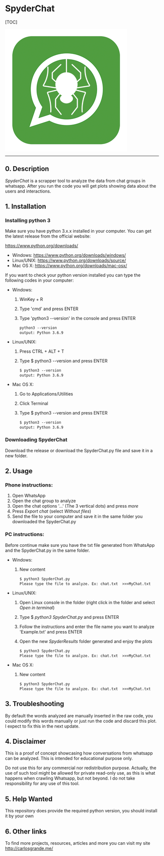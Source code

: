 # SpyderChat

[TOC]

<img src="./Images/SpiderChat_400.png" alt="SpiderChat_400" align="center"/>



___



## 0. Description

*SpyderChat* is a scrapper tool to analyze the data from chat groups in whatsapp. After you run the code you will get plots showing data about the users and interactions.

## 1. Installation

### Installing python 3

Make sure you have python 3.x.x installed in your computer. You can get the latest release from the official website: 

https://www.python.org/downloads/

- Windows: https://www.python.org/downloads/windows/
- Linux/UNIX: https://www.python.org/downloads/source/
- Mac OS X: https://www.python.org/downloads/mac-osx/



If you want to check your python version installed you can type the following codes in your computer:

- Windows:

  1. WinKey + R

  2. Type 'cmd'  and press ENTER

  3. Type 'python3 --version' in the console and press ENTER

     ```
     python3 --version
     output: Python 3.6.9
     ```

- Linux/UNIX:

  1. Press CTRL + ALT + T

  2. Type $ python3 --version and press ENTER

     ```
     $ python3 --version
     output: Python 3.6.9
     ```

     

- Mac OS X: 

  1. Go to Applications/Utilities

  2. Click Terminal

  3. Type $ python3 --version and press ENTER

     ```
     $ python3 --version
     output: Python 3.6.9
     ```



### Downloading SpyderChat

Download the release or download the SpyderChat.py file and save it in a new folder.



## 2. Usage

### Phone instructions:

1. Open WhatsApp
2. Open the chat group to analyze
3. Open the chat options '...' (The 3 vertical dots) and press *more*
4. Press *Export chat* (select *Without files*)
5. Send the file to your computer and save it in the same folder you downloaded the SpyderChat.py

### PC instructions:

Before continue make sure you have the txt file generated from WhatsApp and the SpyderChat.py in the same folder.

- Windows:

  1. New content

     ```
     $ python3 SpyderChat.py
     Please type the file to analyze. Ex: chat.txt  >>>MyChat.txt
     ```

     

- Linux/UNIX:

  1. Open Linux console in the folder (right click in the folder and select *Open in terminal*)

  2. Type $ *python3 SpyderChat.py* and press ENTER

  3. Follow the instructions and enter the file name you want to analyze 'Example.txt' and press ENTER

  4. Open the new *SpyderResults* folder generated and enjoy the plots

     ```
     $ python3 SpyderChat.py
     Please type the file to analyze. Ex: chat.txt  >>>MyChat.txt
     ```

     

- Mac OS X:

  1. New content

     ```
     $ python3 SpyderChat.py
     Please type the file to analyze. Ex: chat.txt  >>>MyChat.txt
     ```

     

##  3. Troubleshooting

By default the words analyzed are manually inserted in the raw code, you could modify this words manually or just run the code and discard this plot. I expect to fix this in the next update.

## 4. Disclaimer

This is a proof of concept showcasing how conversations from whatsapp can be analyzed. This is intended for educational purpose only.

Do not use this for any commercial nor redistribution purpose. Actually, the use of such tool might be allowed for private read-only use, as this is what happens when crawling Whatsapp, but not beyond. I do not take responsibility for any use of this tool.

## 5. Help Wanted

This repository does provide the required python version, you should install it by your own

## 6. Other links

To find more projects, resources, articles and more you can visit my site http://carlosgrande.me/